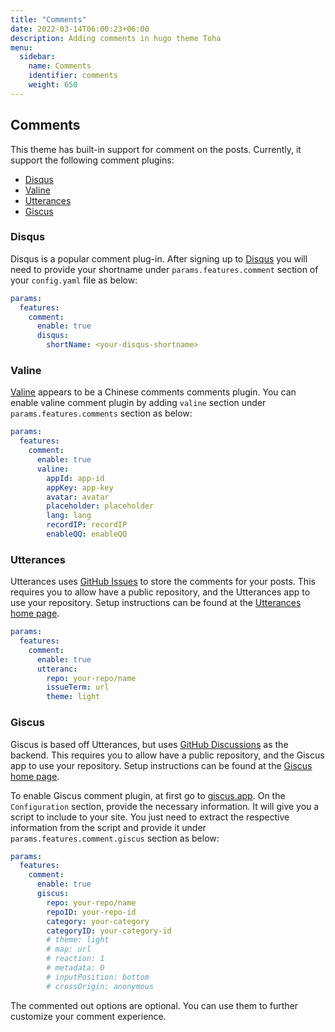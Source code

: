 ```yaml
---
title: "Comments"
date: 2022-03-14T06:00:23+06:00
description: Adding comments in hugo theme Toha
menu:
  sidebar:
    name: Comments
    identifier: comments
    weight: 650
---
```

## Comments

This theme has built-in support for comment on the posts. Currently, it support the following comment plugins:

- [Disqus](https://disqus.com/)
- [Valine](https://valine.js.org/)
- [Utterances](https://utteranc.es/)
- [Giscus](https://giscus.app/)

### Disqus

Disqus is a popular comment plug-in. After signing up to [Disqus](https://disqus.com/) you will need to provide your shortname under `params.features.comment` section of your `config.yaml` file as below:

```yaml
params:
  features:
    comment:
      enable: true
      disqus:
        shortName: <your-disqus-shortname>
```

### Valine

[Valine](https://valine.js.org/) appears to be a Chinese comments comments plugin. You can enable valine comment plugin by adding `valine` section under `params.features.comments` section as below:

```yaml
params:
  features:
    comment:
      enable: true
      valine:
        appId: app-id
        appKey: app-key
        avatar: avatar
        placeholder: placeholder
        lang: lang
        recordIP: recordIP
        enableQQ: enableQQ
```

### Utterances

Utterances uses [GitHub Issues](https://docs.github.com/en/issues/tracking-your-work-with-issues/about-issues) to store the comments for your posts. This requires you to allow have a public repository, and the Utterances app to use your repository. Setup instructions can be found at the [Utterances home page](https://utteranc.es/).

```yaml
params:
  features:
    comment:
      enable: true
      utteranc:
        repo: your-repo/name
        issueTerm: url
        theme: light
```

### Giscus

Giscus is based off Utterances, but uses [GitHub Discussions](https://docs.github.com/en/discussions) as the backend. This requires you to allow have a public repository, and the Giscus app to use your repository. Setup instructions can be found at the [Giscus home page](https://giscus.app/).

To enable Giscus comment plugin, at first go to [giscus.app](https://giscus.app/). On the `Configuration` section, provide the necessary information. It will give you a script to include to your site. You just need to extract the respective information from the script and provide it under `params.features.comment.giscus` section as below:

```yaml
params:
  features:
    comment:
      enable: true
      giscus:
        repo: your-repo/name
        repoID: your-repo-id
        category: your-category
        categoryID: your-category-id
        # theme: light
        # map: url
        # reaction: 1
        # metadata: 0
        # inputPosition: bottom
        # crossOrigin: anonymous
```

The commented out options are optional. You can use them to further customize your comment experience.

